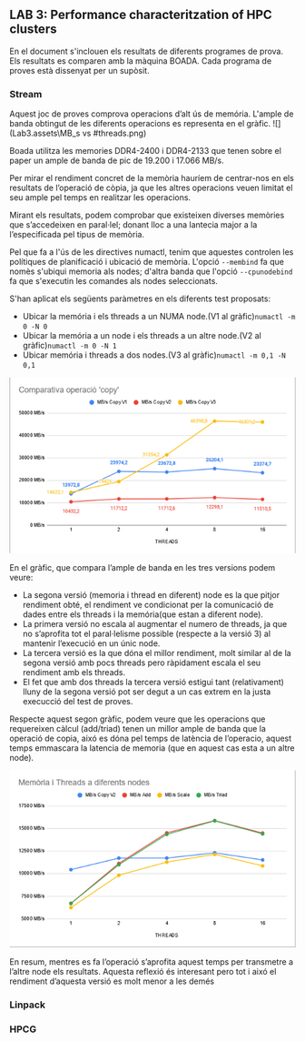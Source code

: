 ## LAB 3: Performance characteritzation of HPC clusters

En el document s'inclouen els resultats de diferents programes de prova. Els resultats es comparen amb la màquina BOADA. Cada programa de proves està dissenyat per un supòsit.



### Stream

Aquest joc de proves comprova operacions d’alt ús de memória. L'ample de banda obtingut de les diferents operacions es representa en el gràfic.
![](Lab3.assets\MB_s vs #threads.png)

Boada utilitza les memories DDR4-2400 i DDR4-2133 que tenen sobre el paper un ample de banda de pic de 19.200 i 17.066 MB/s. 

Per mirar el rendiment concret de la memòria hauríem de centrar-nos en els resultats de l’operació de còpia, ja que les altres operacions veuen limitat el seu ample pel temps en realitzar les operacions.

Mirant els resultats, podem comprobar que existeixen diverses memòries que s’accedeixen en paral·lel; donant lloc a una lantecia major a la l’especificada pel tipus de memòria. 

Pel que fa a l'ús de les directives numactl, tenim que aquestes controlen les polítiques de planificació i ubicació de memòria. L'opció ``--membind`` fa que nomès s'ubiqui memoria als nodes; d'altra banda que l'opció ``--cpunodebind`` fa que s'executin les comandes als nodes seleccionats. 

S'han aplicat els següents paràmetres en els diferents test proposats:

* Ubicar la memória i els threads a un NUMA node.(V1 al gràfic)``numactl -m 0 -N 0``
* Ubicar la memória a un node i els threads a un altre node.(V2 al gràfic)``numactl -m 0 -N 1``
* Ubicar memória i threads a dos nodes.(V3 al gràfic)``numactl -m 0,1 -N 0,1``

![](Lab3.assets/image-20200508223307319.png)

En el gràfic, que compara l’ample de banda en les tres versions podem veure:

* La segona versió (memoria i thread en diferent) node es la que pitjor rendiment obté, el rendiment ve condicionat per la comunicació de dades entre els threads i la memória(que estan a diferent node).
* La primera versió no escala al augmentar el numero de threads, ja que no s’aprofita tot el paral·lelisme possible (respecte a la versió 3) al mantenir l’execució en un únic node.
* La tercera versió es la que dóna el millor rendiment, molt similar al de la segona versió amb pocs threads pero ràpidament escala el seu rendiment amb els threads.
* El fet que amb dos threads la tercera versió estigui tant (relativament) lluny de la segona versió pot ser degut a un cas extrem en la justa execucció del test de proves.

Respecte aquest segon gràfic, podem veure que les operacions que requereixen càlcul (add/triad) tenen un millor ample de banda que la operació de copia, aixó es dóna pel temps de latència de l’operacio, aquest temps emmascara la latencia de memoria (que en aquest cas esta a un altre node). 

![image](Lab3.assets\image-20200508223212982.png)

En resum, mentres es fa l’operació s’aprofita aquest temps per transmetre a l’altre node els resultats. Aquesta reflexió és interesant pero tot i aixó el rendiment d’aquesta versió es molt menor a les demés

### Linpack

### HPCG

